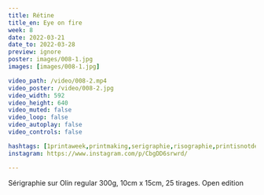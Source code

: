 ```yaml
---
title: Rétine
title_en: Eye on fire
week: 8
date: 2022-03-21
date_to: 2022-03-28
preview: ignore
poster: images/008-1.jpg
images: [images/008-1.jpg]

video_path: /video/008-2.mp4
video_poster: /video/008-2.jpg
video_width: 592
video_height: 640
video_muted: false
video_loop: false
video_autoplay: false
video_controls: false

hashtags: [1printaweek,printmaking,serigraphie,risographie,printisnotdead,risoprint,screenprinting,anneemiliephilippe]
instagram: https://www.instagram.com/p/CbgDD6srwrd/

---
```


Sérigraphie sur Olin regular 300g,
10cm x 15cm, 25 tirages.
Open edition


